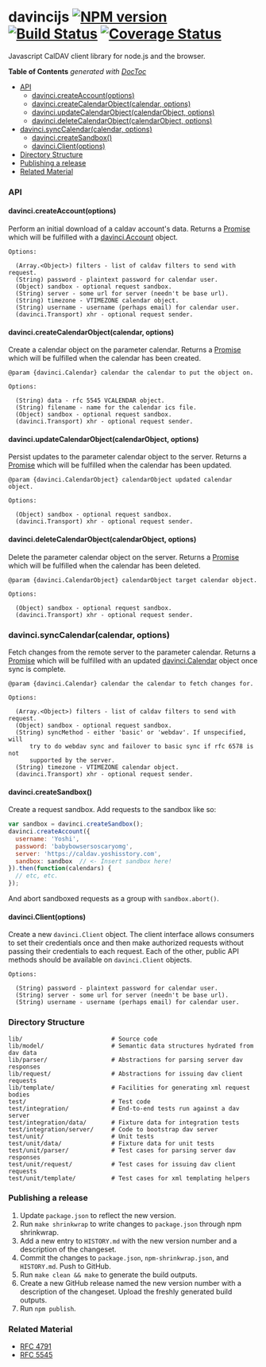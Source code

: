 davincijs [![NPM version](https://badge.fury.io/js/davincijs.svg)](https://www.npmjs.org/package/davincijs) [![Build Status](https://travis-ci.org/gaye/davincijs.png?branch=master)](https://travis-ci.org/gaye/davincijs) [![Coverage Status](https://img.shields.io/coveralls/gaye/davincijs.svg)](https://coveralls.io/r/gaye/davincijs)
=========

Javascript CalDAV client library for node.js and the browser.

<!-- START doctoc generated TOC please keep comment here to allow auto update -->
<!-- DON'T EDIT THIS SECTION, INSTEAD RE-RUN doctoc TO UPDATE -->
**Table of Contents**  *generated with [DocToc](http://doctoc.herokuapp.com/)*

- [API](#api)
  - [davinci.createAccount(options)](#davincicreateaccountoptions)
  - [davinci.createCalendarObject(calendar, options)](#davincicreatecalendarobjectcalendar-options)
  - [davinci.updateCalendarObject(calendarObject, options)](#davinciupdatecalendarobjectcalendarobject-options)
  - [davinci.deleteCalendarObject(calendarObject, options)](#davincideletecalendarobjectcalendarobject-options)
- [davinci.syncCalendar(calendar, options)](#davincisynccalendarcalendar-options)
  - [davinci.createSandbox()](#davincicreatesandbox)
  - [davinci.Client(options)](#davinciclientoptions)
- [Directory Structure](#directory-structure)
- [Publishing a release](#publishing-a-release)
- [Related Material](#related-material)

<!-- END doctoc generated TOC please keep comment here to allow auto update -->

### API

#### davinci.createAccount(options)

Perform an initial download of a caldav account's data. Returns a [Promise](https://developer.mozilla.org/docs/Web/JavaScript/Reference/Global_Objects/Promise) which will be fulfilled with a [davinci.Account](https://github.com/gaye/davincijs/blob/master/lib/model/account.js) object.

```
Options:

  (Array.<Object>) filters - list of caldav filters to send with request.
  (String) password - plaintext password for calendar user.
  (Object) sandbox - optional request sandbox.
  (String) server - some url for server (needn't be base url).
  (String) timezone - VTIMEZONE calendar object.
  (String) username - username (perhaps email) for calendar user.
  (davinci.Transport) xhr - optional request sender.
```

#### davinci.createCalendarObject(calendar, options)

Create a calendar object on the parameter calendar. Returns a [Promise](https://developer.mozilla.org/docs/Web/JavaScript/Reference/Global_Objects/Promise) which will be fulfilled when the calendar has been created.

```
@param {davinci.Calendar} calendar the calendar to put the object on.

Options:

  (String) data - rfc 5545 VCALENDAR object.
  (String) filename - name for the calendar ics file.
  (Object) sandbox - optional request sandbox.
  (davinci.Transport) xhr - optional request sender.
```

#### davinci.updateCalendarObject(calendarObject, options)

Persist updates to the parameter calendar object to the server. Returns a [Promise](https://developer.mozilla.org/docs/Web/JavaScript/Reference/Global_Objects/Promise) which will be fulfilled when the calendar has been updated.

```
@param {davinci.CalendarObject} calendarObject updated calendar object.

Options:

  (Object) sandbox - optional request sandbox.
  (davinci.Transport) xhr - optional request sender.
```

#### davinci.deleteCalendarObject(calendarObject, options)

Delete the parameter calendar object on the server. Returns a [Promise](https://developer.mozilla.org/docs/Web/JavaScript/Reference/Global_Objects/Promise) which will be fulfilled when the calendar has been deleted.

```
@param {davinci.CalendarObject} calendarObject target calendar object.

Options:

  (Object) sandbox - optional request sandbox.
  (davinci.Transport) xhr - optional request sender.
```

### davinci.syncCalendar(calendar, options)

Fetch changes from the remote server to the parameter calendar. Returns a [Promise](https://developer.mozilla.org/docs/Web/JavaScript/Reference/Global_Objects/Promise) which will be fulfilled with an updated [davinci.Calendar](https://github.com/gaye/davincijs/blob/master/lib/model/calendar.js) object once sync is complete.

```
@param {davinci.Calendar} calendar the calendar to fetch changes for.

Options:

  (Array.<Object>) filters - list of caldav filters to send with request.
  (Object) sandbox - optional request sandbox.
  (String) syncMethod - either 'basic' or 'webdav'. If unspecified, will
      try to do webdav sync and failover to basic sync if rfc 6578 is not
      supported by the server.
  (String) timezone - VTIMEZONE calendar object.
  (davinci.Transport) xhr - optional request sender.
```

#### davinci.createSandbox()

Create a request sandbox. Add requests to the sandbox like so:

```js
var sandbox = davinci.createSandbox();
davinci.createAccount({
  username: 'Yoshi',
  password: 'babybowsersoscaryomg',
  server: 'https://caldav.yoshisstory.com',
  sandbox: sandbox  // <- Insert sandbox here!
}).then(function(calendars) {
  // etc, etc.
});
```
And abort sandboxed requests as a group with `sandbox.abort()`.

#### davinci.Client(options)

Create a new `davinci.Client` object. The client interface allows consumers to set their credentials once and then make authorized requests without passing their credentials to each request. Each of the other, public API methods should be available on `davinci.Client` objects.

```
Options:

  (String) password - plaintext password for calendar user.
  (String) server - some url for server (needn't be base url).
  (String) username - username (perhaps email) for calendar user.
```

### Directory Structure

```
lib/                         # Source code
lib/model/                   # Semantic data structures hydrated from dav data
lib/parser/                  # Abstractions for parsing server dav responses
lib/request/                 # Abstractions for issuing dav client requests
lib/template/                # Facilities for generating xml request bodies
test/                        # Test code
test/integration/            # End-to-end tests run against a dav server
test/integration/data/       # Fixture data for integration tests
test/integration/server/     # Code to bootstrap dav server
test/unit/                   # Unit tests
test/unit/data/              # Fixture data for unit tests
test/unit/parser/            # Test cases for parsing server dav responses
test/unit/request/           # Test cases for issuing dav client requests
test/unit/template/          # Test cases for xml templating helpers
```

### Publishing a release

1. Update `package.json` to reflect the new version.
2. Run `make shrinkwrap` to write changes to `package.json` through npm shrinkwrap.
3. Add a new entry to `HISTORY.md` with the new version number and a description of the changeset.
4. Commit the changes to `package.json`, `npm-shrinkwrap.json`, and `HISTORY.md`. Push to GitHub.
5. Run `make clean && make` to generate the build outputs.
6. Create a new GitHub release named the new version number with a description of the changeset. Upload the freshly generated build outputs.
7. Run `npm publish`.

### Related Material

+ [RFC 4791](http://tools.ietf.org/html/rfc4791)
+ [RFC 5545](http://tools.ietf.org/html/rfc5545)
